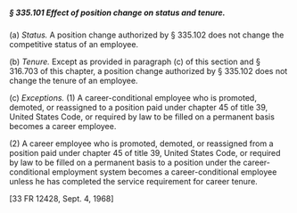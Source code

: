 ##### § 335.101 Effect of position change on status and tenure. #####

(a) *Status.* A position change authorized by § 335.102 does not change the competitive status of an employee.

(b) *Tenure.* Except as provided in paragraph (c) of this section and § 316.703 of this chapter, a position change authorized by § 335.102 does not change the tenure of an employee.

(c) *Exceptions.* (1) A career-conditional employee who is promoted, demoted, or reassigned to a position paid under chapter 45 of title 39, United States Code, or required by law to be filled on a permanent basis becomes a career employee.

(2) A career employee who is promoted, demoted, or reassigned from a position paid under chapter 45 of title 39, United States Code, or required by law to be filled on a permanent basis to a position under the career-conditional employment system becomes a career-conditional employee unless he has completed the service requirement for career tenure.

[33 FR 12428, Sept. 4, 1968]